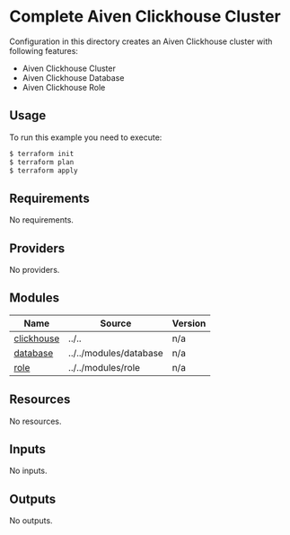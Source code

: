 # Complete Aiven Clickhouse Cluster

Configuration in this directory creates an Aiven Clickhouse cluster with following features:

- Aiven Clickhouse Cluster
- Aiven Clickhouse Database
- Aiven Clickhouse Role

## Usage

To run this example you need to execute:

```bash
$ terraform init
$ terraform plan
$ terraform apply
```

<!-- BEGIN_TF_DOCS -->
## Requirements

No requirements.

## Providers

No providers.

## Modules

| Name | Source | Version |
|------|--------|---------|
| <a name="module_clickhouse"></a> [clickhouse](#module\_clickhouse) | ../.. | n/a |
| <a name="module_database"></a> [database](#module\_database) | ../../modules/database | n/a |
| <a name="module_role"></a> [role](#module\_role) | ../../modules/role | n/a |

## Resources

No resources.

## Inputs

No inputs.

## Outputs

No outputs.
<!-- END_TF_DOCS -->